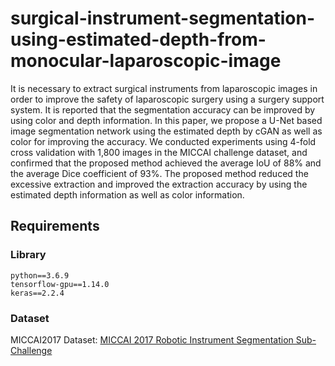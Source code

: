 # surgical-instrument-segmentation-using-estimated-depth-from-monocular-laparoscopic-image
It is necessary to extract surgical instruments from laparoscopic images in order to improve the safety of laparoscopic surgery using a surgery support system. It is reported that the segmentation accuracy can be improved by using color and depth information. In this paper, we propose a U-Net based image segmentation network using the estimated depth by cGAN as well as color for improving the accuracy. We conducted experiments using 4-fold cross validation with 1,800 images in the MICCAI challenge dataset, and confirmed that the proposed method achieved the average IoU of 88% and the average Dice coefficient of 93%. The proposed method reduced the excessive extraction and improved the extraction accuracy by using the estimated depth information as well as color information.

## Requirements
### Library
```
python==3.6.9
tensorflow-gpu==1.14.0
keras==2.2.4
```
### Dataset
MICCAI2017 Dataset: [MICCAI 2017 Robotic Instrument Segmentation Sub-Challenge](https://endovissub2017-roboticinstrumentsegmentation.grand-challenge.org/)
